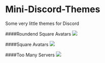# Mini-Discord-Themes
Some very little themes for Discord

####Roundend Square Avatars
<img src="https://cdn.rawgit.com/Zerthox/Mini-Discord-Themes/master/screenshots/roundendsquareavatars.png">

####Square Avatars
<img src="https://cdn.rawgit.com/Zerthox/Mini-Discord-Themes/master/screenshots/squareavatars.png">

####Too Many Servers
<img src="https://cdn.rawgit.com/Zerthox/Mini-Discord-Themes/master/screenshots/toomanyservers.png">
